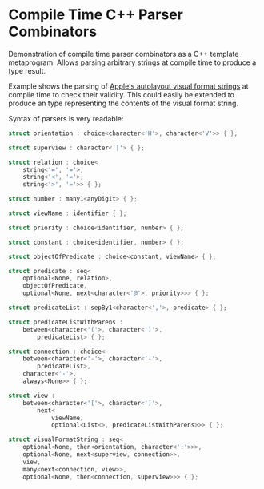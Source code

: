 # Compile Time C++ Parser Combinators

Demonstration of compile time parser combinators as a C++ template metaprogram. Allows parsing arbitrary strings at compile time to produce a type result.

Example shows the parsing of [Apple's autolayout visual format strings][visual format] at compile time to check their validity. This could easily be extended to produce an type representing the contents of the visual format string.

Syntax of parsers is very readable:


```cpp
struct orientation : choice<character<'H'>, character<'V'>> { };

struct superview : character<'|'> { };

struct relation : choice<
    string<'=', '='>,
    string<'<', '='>,
    string<'>', '='>> { };

struct number : many1<anyDigit> { };

struct viewName : identifier { };

struct priority : choice<identifier, number> { };

struct constant : choice<identifier, number> { };

struct objectOfPredicate : choice<constant, viewName> { };

struct predicate : seq<
    optional<None, relation>,
    objectOfPredicate,
    optional<None, next<character<'@'>, priority>>> { };

struct predicateList : sepBy1<character<','>, predicate> { };

struct predicateListWithParens :
    between<character<'('>, character<')'>,
        predicateList> { };

struct connection : choice<
    between<character<'-'>, character<'-'>,
        predicateList>,
    character<'-'>,
    always<None>> { };

struct view :
    between<character<'['>, character<']'>,
        next<
            viewName,
            optional<List<>, predicateListWithParens>>> { };

struct visualFormatString : seq<
    optional<None, then<orientation, character<':'>>>,
    optional<None, next<superview, connection>>,
    view,
    many<next<connection, view>>,
    optional<None, then<connection, superview>>> { };
```

[visual format]: https://developer.apple.com/library/ios/documentation/UserExperience/Conceptual/AutolayoutPG/VisualFormatLanguage/VisualFormatLanguage.html

